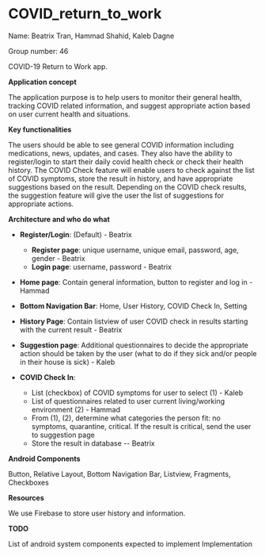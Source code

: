 # COVID_return_to_work

Name: Beatrix Tran, Hammad Shahid, Kaleb Dagne

Group number: 46

COVID-19 Return to Work app.

**Application concept**

   The application purpose is to help users to monitor their general health, tracking COVID related information, and suggest appropriate action based on user current health and situations.

**Key functionalities**

   The users should be able to see general COVID information including medications, news, updates, and cases. They also have the ability to register/login to start their daily covid health check or check their health history. The COVID Check feature will enable users to check against the list of COVID symptoms, store the result in history, and have appropriate suggestions based on the result. Depending on the COVID check results, the suggestion feature will give the user the list of suggestions for appropriate actions.

**Architecture and who do what**
- **Register/Login**: (Default) - Beatrix
    - **Register page**:  unique username, unique email, password, age, gender - Beatrix 
    - **Login page**: username, password - Beatrix

- **Home page**: Contain general information, button to register and log in - Hammad
    
- **Bottom Navigation Bar**: Home, User History, COVID Check In, Setting

- **History Page**: Contain listview of user COVID check in results starting with the current result - Beatrix

- **Suggestion page**: Additional questionnaires to decide the appropriate action should be taken by the user (what to do if they sick and/or people in their house is sick) -  Kaleb 

- **COVID Check In**:
    - List (checkbox) of COVID symptoms for user to select (1) - Kaleb
    - List of questionnaires related to user current living/working environment (2) - Hammad
    - From (1), (2), determine what categories the person fit: no symptoms, quarantine, critical. If the result is critical, send the user to suggestion page
    - Store the result in database -- Beatrix

**Android Components**

   Button, Relative Layout, Bottom Navigation Bar, Listview, Fragments, Checkboxes

**Resources** 

   We use Firebase to store user history and information.


**TODO**
    
   List of android system components expected to implement
   Implementation




